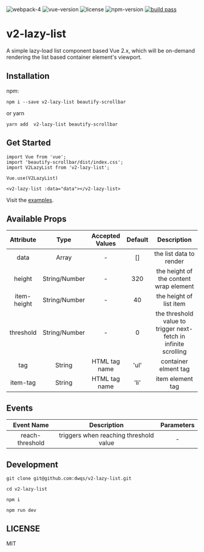 ![webpack-4](https://img.shields.io/badge/webpack-4-brightgreen.svg) ![vue-version](https://img.shields.io/badge/vue-%3E%3D2.5.0-brightgreen.svg) ![license](https://img.shields.io/badge/license-MIT-brightgreen.svg) ![npm-version](https://img.shields.io/npm/v/v2-lazy-list.svg) [![build pass](https://api.travis-ci.org/dwqs/v2-lazy-list.svg?branch=master)](https://travis-ci.org/dwqs/v2-lazy-list?branch=master)
# v2-lazy-list
A simple lazy-load list component based Vue 2.x, which will be on-demand rendering the list based container element's viewport.

## Installation

npm:

```
npm i --save v2-lazy-list beautify-scrollbar
```
or yarn

```
yarn add  v2-lazy-list beautify-scrollbar
```

## Get Started

```
import Vue from 'vue';
import 'beautify-scrollbar/dist/index.css';
import V2LazyList from 'v2-lazy-list';

Vue.use(V2LazyList)

<v2-lazy-list :data="data"></v2-lazy-list>
```

Visit the [examples](https://dwqs.github.io/v2-lazy-list/).

## Available Props
|  Attribute  |  Type  |  Accepted Values  |  Default  |  Description  |
|  :--:  |  :--:  |  :--:  |  :--:  |  :--:  |
| data | Array | - | [] | the list data to render |
| height | String/Number | - | 320 | the height of the content wrap element |
| item-height | String/Number | - | 40 | the height of list item |
| threshold | String/Number | - | 0 | the threshold value to trigger next-fetch in infinite scrolling |
| tag | String | HTML tag name | 'ul' | container elment tag |
| item-tag | String | HTML tag name | 'li' | item element tag |

## Events
|  Event Name  |  Description  |  Parameters |
|  :--:  |  :--:  |  :--: |
| reach-threshold | triggers when reaching threshold value| - |

## Development
```
git clone git@github.com:dwqs/v2-lazy-list.git

cd v2-lazy-list

npm i 

npm run dev
```

## LICENSE
MIT
